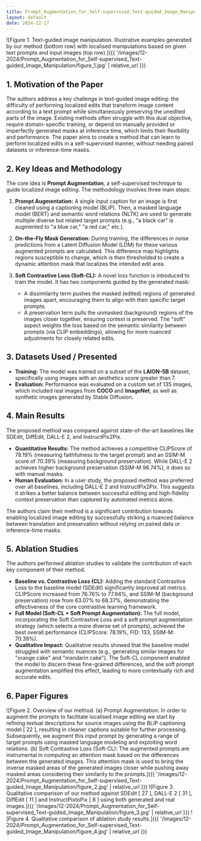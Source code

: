 ```yaml
---
title: Prompt_Augmentation_for_Self-supervised_Text-guided_Image_Manipulation
layout: default
date: 2024-12-17
---
```

![Figure 1. Text-guided image manipulation. Illustrative examples generated by our method (bottom row) with localised manipulations based on given text prompts and input images (top row).]({{ '/images/12-2024/Prompt_Augmentation_for_Self-supervised_Text-guided_Image_Manipulation/figure_1.jpg' | relative_url }})
## 1. Motivation of the Paper
The authors address a key challenge in text-guided image editing: the difficulty of performing localized edits that transform image content according to a text prompt while simultaneously preserving the unedited parts of the image. Existing methods often struggle with this dual objective, require domain-specific training, or depend on manually provided or imperfectly generated masks at inference time, which limits their flexibility and performance. The paper aims to create a method that can learn to perform localized edits in a self-supervised manner, without needing paired datasets or inference-time masks.

## 2. Key Ideas and Methodology
The core idea is **Prompt Augmentation**, a self-supervised technique to guide localized image editing. The methodology involves three main steps:

1.  **Prompt Augmentation:** A single input caption for an image is first cleaned using a captioning model (BLIP). Then, a masked language model (BERT) and semantic word relations (NLTK) are used to generate multiple diverse but related target prompts (e.g., "a black car" is augmented to "a blue car," "a red car," etc.).

2.  **On-the-Fly Mask Generation:** During training, the differences in noise predictions from a Latent Diffusion Model (LDM) for these various augmented prompts are calculated. This difference map highlights regions susceptible to change, which is then thresholded to create a dynamic attention mask that localizes the intended edit area.

3.  **Soft Contrastive Loss (Soft-CL):** A novel loss function is introduced to train the model. It has two components guided by the generated mask:
    *   A dissimilarity term pushes the masked (edited) regions of generated images apart, encouraging them to align with their specific target prompts.
    *   A preservation term pulls the unmasked (background) regions of the images closer together, ensuring context is preserved.
    The "soft" aspect weights the loss based on the semantic similarity between prompts (via CLIP embeddings), allowing for more nuanced adjustments for closely related edits.

## 3. Datasets Used / Presented
*   **Training:** The model was trained on a subset of the **LAION-5B** dataset, specifically using images with an aesthetics score greater than 7.
*   **Evaluation:** Performance was evaluated on a custom set of 135 images, which included real images from **COCO** and **ImageNet**, as well as synthetic images generated by Stable Diffusion.

## 4. Main Results
The proposed method was compared against state-of-the-art baselines like SDEdit, DiffEdit, DALL-E 2, and InstructPix2Pix.

*   **Quantitative Results:** The method achieves a competitive CLIPScore of 78.19% (measuring faithfulness to the target prompt) and an SSIM-M score of 70.39% (measuring background preservation). While DALL-E 2 achieves higher background preservation (SSIM-M 96.74%), it does so with manual masks.
*   **Human Evaluation:** In a user study, the proposed method was preferred over all baselines, including DALL-E 2 and InstructPix2Pix. This suggests it strikes a better balance between successful editing and high-fidelity context preservation than captured by automated metrics alone.

The authors claim their method is a significant contribution towards enabling localized image editing by successfully striking a nuanced balance between translation and preservation without relying on paired data or inference-time masks.

## 5. Ablation Studies
The authors performed ablation studies to validate the contribution of each key component of their method.

*   **Baseline vs. Contrastive Loss (CL):** Adding the standard Contrastive Loss to the baseline model (SDEdit) significantly improved all metrics. CLIPScore increased from 76.76% to 77.94%, and SSIM-M (background preservation) rose from 63.07% to 68.37%, demonstrating the effectiveness of the core contrastive learning framework.
*   **Full Model (Soft-CL + Soft Prompt Augmentation):** The full model, incorporating the Soft Contrastive Loss and a soft prompt augmentation strategy (which selects a more diverse set of prompts), achieved the best overall performance (CLIPScore: 78.19%, FID: 133, SSIM-M: 70.39%).
*   **Qualitative Impact:** Qualitative results showed that the baseline model struggled with semantic nuances (e.g., generating similar images for "orange cake" and "mandarin cake"). The Soft-CL component enabled the model to discern these fine-grained differences, and the soft prompt augmentation amplified this effect, leading to more contextually rich and accurate edits.

## 6. Paper Figures
![Figure 2. Overview of our method. (a) Prompt Augmentation: In order to augment the prompts to facilitate localised image editing we start by refining textual descriptions for source images using the BLIP captioning model [ 22 ], resulting in cleaner captions suitable for further processing. Subsequently, we augment this input prompt by generating a range of target prompts using masked language modeling and exploiting word relations. (b) Soft Contrastive Loss (Soft-CL): The augmented prompts are instrumental in computing an attention mask based on the differences between the generated images. This attention mask is used to bring the inverse masked areas of the generated images closer while pushing away masked areas considering their similarity to the prompts.]({{ '/images/12-2024/Prompt_Augmentation_for_Self-supervised_Text-guided_Image_Manipulation/figure_2.jpg' | relative_url }})
![Figure 3. Qualitative comparison of our method against SDEdit [ 27 ], DALL-E 2 [ 31 ], DiffEdit [ 11 ] and InstructPixtoPix [ 8 ] using both generated and real images.]({{ '/images/12-2024/Prompt_Augmentation_for_Self-supervised_Text-guided_Image_Manipulation/figure_3.jpg' | relative_url }})
![Figure 4. Qualitative comparison of ablation study results.]({{ '/images/12-2024/Prompt_Augmentation_for_Self-supervised_Text-guided_Image_Manipulation/figure_4.jpg' | relative_url }})
